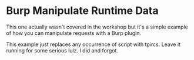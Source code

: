 # Burp Manipulate Runtime Data #

This one actually wasn't covered in the workshop but it's a simple example of how you can manipulate requests with a Burp plugin.

This example just replaces any occurrence of script with tpircs. Leave it running for some serious lulz. I did and forgot.